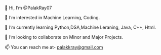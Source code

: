 👋 Hi, I’m @PalakRay07

👀 I’m interested in Machine Learning, Coding.

🌱 I’m currently learning Python,DSA,Machine Leraning, Java, C++, Html.

💞️ I’m looking to collaborate on Minor and Major Projects.

📫 You can reach me at- palakkray@gmail.com
